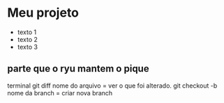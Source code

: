 # Meu projeto

- texto 1
- texto 2
- texto 3

## parte que o ryu mantem o pique

terminal
git diff nome do arquivo = ver o que foi alterado.
git checkout -b nome da branch = criar nova branch